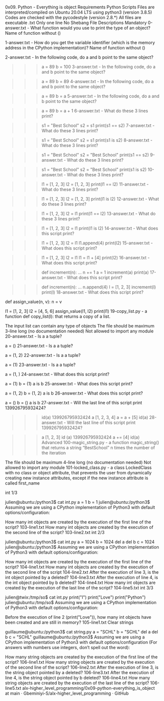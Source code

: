 0x09. Python - Everything is object
Requirements
Python Scripts
Files are interpreted/compiled on Ubuntu 20.04 LTS using python3 (version 3.8.5)
Codes are checked with the pycodestyle (version 2.8.*)
All files are executable
.txt
Only one line
No Shebang
File Descriptions
Mandatory
0-answer.txt - What function would you use to print the type of an object? Name of function without ()

1-answer.txt - How do you get the variable identifier (which is the memory address in the CPython implementation)? Name of function without ()

2-answer.txt - In the following code, do a and b point to the same object?

>>> a = 89
>>> b = 100
3-answer.txt - In the following code, do a and b point to the same object?

>>> a = 89
>>> b = 89
4-answer.txt - In the following code, do a and b point to the same object?

>>> a = 89
>>> b = a
5-answer.txt - In the following code, do a and b point to the same object?

>>> a = 89
>>> b = a + 1
6-answer.txt - What do these 3 lines print?

>>> s1 = "Best School"
>>> s2 = s1
>>> print(s1 == s2)
7-answer.txt - What do these 3 lines print?

>>> s1 = "Best School"
>>> s2 = s1
>>> print(s1 is s2)
8-answer.txt - What do these 3 lines print?

>>> s1 = "Best School"
>>> s2 = "Best School"
>>> print(s1 == s2)
9-answer.txt - What do these 3 lines print?

>>> s1 = "Best School"
>>> s2 = "Best School"
>>> print(s1 is s2)
10-answer.txt - What do these 3 lines print?

>>> l1 = [1, 2, 3]
>>> l2 = [1, 2, 3] 
>>> print(l1 == l2)
11-answer.txt - What do these 3 lines print?

>>> l1 = [1, 2, 3]
>>> l2 = [1, 2, 3] 
>>> print(l1 is l2)
12-answer.txt - What do these 3 lines print?

>>> l1 = [1, 2, 3]
>>> l2 = l1
>>> print(l1 == l2)
13-answer.txt - What do these 3 lines print?

>>> l1 = [1, 2, 3]
>>> l2 = l1
>>> print(l1 is l2)
14-answer.txt - What does this script print?

>>> l1 = [1, 2, 3]
>>> l2 = l1
>>> l1.append(4)
>>> print(l2)
15-answer.txt - What does this script print?

>>> l1 = [1, 2, 3]
>>> l2 = l1
>>> l1 = l1 + [4]
>>> print(l2)
16-answer.txt - What does this script print?

>>> def increment(n):
...     n += 1
>>> a = 1
>>> increment(a)
>>> print(a)
17-answer.txt - What does this script print?

>>> def increment(n):
...     n.append(4)
>>> l = [1, 2, 3]
>>> increment(l)
>>> print(l)
18-answer.txt - What does this script print?

def assign_value(n, v):
    n = v

l1 = [1, 2, 3]
l2 = [4, 5, 6]
assign_value(l1, l2)
print(l1)
19-copy_list.py - a function def copy_list(l): that returns a copy of a list.

The input list can contain any type of objects
The file should be maximum 3-line long (no documentation needed)
Not allowed to import any module
20-answer.txt - Is a a tuple?

a = ()
21-answer.txt - Is a a tuple?

a = (1, 2)
22-answer.txt - Is a a tuple?

a = (1)
23-answer.txt - Is a a tuple?

a = (1, )
24-answer.txt - What does this script print?

a = (1)
b = (1)
a is b
25-answer.txt - What does this script print?

a = (1, 2)
b = (1, 2)
a is b
26-answer.txt - What does this script print?

a = ()
b = ()
a is b
27-answer.txt - Will the last line of this script print 139926795932424?

>>> id(a)
139926795932424
>>> a
[1, 2, 3, 4]
>>> a = a + [5]
>>> id(a)
28-answer.txt - Will the last line of this script print 139926795932424?

>>> a
[1, 2, 3]
>>> id (a)
139926795932424
>>> a += [4]
>>> id(a)
Advanced
100-magic_string.py - a function magic_string() that returns a string “BestSchool” n times the number of the iteration

The file should be maximum 4-line long (no documentation needed)
Not allowed to import any module
101-locked_class.py - a class LockedClass with no class or object attribute, that prevents the user from dynamically creating new instance attributes, except if the new instance attribute is called first_name

int 1/3

julien@ubuntu:/python3$ cat int.py 
a = 1
b = 1
julien@ubuntu:/python3$ 
Assuming we are using a CPython implementation of Python3 with default options/configuration:

How many int objects are created by the execution of the first line of the script? 103-line1.txt
How many int objects are created by the execution of the second line of the script? 103-line2.txt
int 2/3

julien@ubuntu:/python3$ cat int.py 
a = 1024
b = 1024
del a
del b
c = 1024
julien@ubuntu:/python3$ 
Assuming we are using a CPython implementation of Python3 with default options/configuration:

How many int objects are created by the execution of the first line of the script? 104-line1.txt
How many int objects are created by the execution of the second line of the script 104-line2.txt
After the execution of line 3, is the int object pointed by a deleted? 104-line3.txt
After the execution of line 4, is the int object pointed by b deleted? 104-line4.txt
How many int objects are created by the execution of the last line of the script? 104-line5.txt
int 3/3

julien@twix:/tmp/so$ cat int.py 
print("I")
print("Love")
print("Python")
julien@ubuntu:/tmp/so$ 
Assuming we are using a CPython implementation of Python3 with default options/configuration:

Before the execution of line 2 (print("Love")), how many int objects have been created and are still in memory? 105-line1.txt
Clear strings

guillaume@ubuntu:/python3$ cat string.py 
a = "SCHL"
b = "SCHL"
del a
del b
c = "SCHL"
guillaume@ubuntu:/python3$
Assuming we are using a CPython implementation of Python3 with default options/configuration (For answers with numbers use integers, don’t spell out the word):

How many string objects are created by the execution of the first line of the script? 106-line1.txt
How many string objects are created by the execution of the second line of the script? 106-line2.txt
After the execution of line 3, is the string object pointed by a deleted? 106-line3.txt
After the execution of line 4, is the string object pointed by b deleted? 106-line4.txt
How many string objects are created by the execution of the last line of the script? 106-line5.txt
alx-higher_level_programming/0x09-python-everything_is_object at main · Gbeminiyi-S/alx-higher_level_programming · GitHub
